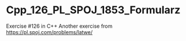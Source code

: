 # Cpp_126_PL_SPOJ_1853_Formularz
Exercise #126 in C++
Another exercise from https://pl.spoj.com/problems/latwe/
